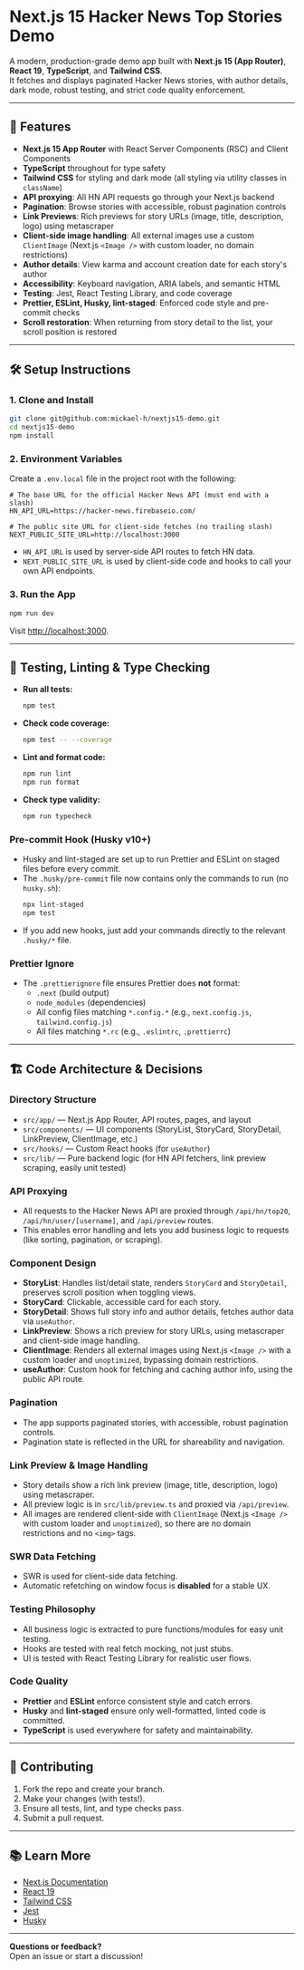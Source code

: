 # Next.js 15 Hacker News Top Stories Demo

A modern, production-grade demo app built with **Next.js 15 (App Router)**, **React 19**, **TypeScript**, and **Tailwind CSS**.  
It fetches and displays paginated Hacker News stories, with author details, dark mode, robust testing, and strict code quality enforcement.

---

## 🚀 Features

- **Next.js 15 App Router** with React Server Components (RSC) and Client Components
- **TypeScript** throughout for type safety
- **Tailwind CSS** for styling and dark mode (all styling via utility classes in `className`)
- **API proxying**: All HN API requests go through your Next.js backend
- **Pagination**: Browse stories with accessible, robust pagination controls
- **Link Previews**: Rich previews for story URLs (image, title, description, logo) using metascraper
- **Client-side image handling**: All external images use a custom `ClientImage` (Next.js `<Image />` with custom loader, no domain restrictions)
- **Author details**: View karma and account creation date for each story's author
- **Accessibility**: Keyboard navigation, ARIA labels, and semantic HTML
- **Testing**: Jest, React Testing Library, and code coverage
- **Prettier, ESLint, Husky, lint-staged**: Enforced code style and pre-commit checks
- **Scroll restoration**: When returning from story detail to the list, your scroll position is restored

---

## 🛠️ Setup Instructions

### 1. **Clone and Install**

```bash
git clone git@github.com:mickael-h/nextjs15-demo.git
cd nextjs15-demo
npm install
```

### 2. **Environment Variables**

Create a `.env.local` file in the project root with the following:

```env
# The base URL for the official Hacker News API (must end with a slash)
HN_API_URL=https://hacker-news.firebaseio.com/

# The public site URL for client-side fetches (no trailing slash)
NEXT_PUBLIC_SITE_URL=http://localhost:3000
```

- `HN_API_URL` is used by server-side API routes to fetch HN data.
- `NEXT_PUBLIC_SITE_URL` is used by client-side code and hooks to call your own API endpoints.

### 3. **Run the App**

```bash
npm run dev
```

Visit [http://localhost:3000](http://localhost:3000).

---

## 🧪 Testing, Linting & Type Checking

- **Run all tests:**
  ```bash
  npm test
  ```
- **Check code coverage:**
  ```bash
  npm test -- --coverage
  ```
- **Lint and format code:**
  ```bash
  npm run lint
  npm run format
  ```
- **Check type validity:**
  ```bash
  npm run typecheck
  ```

### Pre-commit Hook (Husky v10+)

- Husky and lint-staged are set up to run Prettier and ESLint on staged files before every commit.
- The `.husky/pre-commit` file now contains only the commands to run (no `husky.sh`):
  ```sh
  npx lint-staged
  npm test
  ```
- If you add new hooks, just add your commands directly to the relevant `.husky/*` file.

### Prettier Ignore

- The `.prettierignore` file ensures Prettier does **not** format:
  - `.next` (build output)
  - `node_modules` (dependencies)
  - All config files matching `*.config.*` (e.g., `next.config.js`, `tailwind.config.js`)
  - All files matching `*.rc` (e.g., `.eslintrc`, `.prettierrc`)

---

## 🏗️ Code Architecture & Decisions

### **Directory Structure**

- `src/app/` — Next.js App Router, API routes, pages, and layout
- `src/components/` — UI components (StoryList, StoryCard, StoryDetail, LinkPreview, ClientImage, etc.)
- `src/hooks/` — Custom React hooks (for `useAuthor`)
- `src/lib/` — Pure backend logic (for HN API fetchers, link preview scraping, easily unit tested)

### **API Proxying**

- All requests to the Hacker News API are proxied through `/api/hn/top20`, `/api/hn/user/[username]`, and `/api/preview` routes.
- This enables error handling and lets you add business logic to requests (like sorting, pagination, or scraping).

### **Component Design**

- **StoryList**: Handles list/detail state, renders `StoryCard` and `StoryDetail`, preserves scroll position when toggling views.
- **StoryCard**: Clickable, accessible card for each story.
- **StoryDetail**: Shows full story info and author details, fetches author data via `useAuthor`.
- **LinkPreview**: Shows a rich preview for story URLs, using metascraper and client-side image handling.
- **ClientImage**: Renders all external images using Next.js `<Image />` with a custom loader and `unoptimized`, bypassing domain restrictions.
- **useAuthor**: Custom hook for fetching and caching author info, using the public API route.

### **Pagination**

- The app supports paginated stories, with accessible, robust pagination controls.
- Pagination state is reflected in the URL for shareability and navigation.

### **Link Preview & Image Handling**

- Story details show a rich link preview (image, title, description, logo) using metascraper.
- All preview logic is in `src/lib/preview.ts` and proxied via `/api/preview`.
- All images are rendered client-side with `ClientImage` (Next.js `<Image />` with custom loader and `unoptimized`), so there are no domain restrictions and no `<img>` tags.

### **SWR Data Fetching**

- SWR is used for client-side data fetching.
- Automatic refetching on window focus is **disabled** for a stable UX.

### **Testing Philosophy**

- All business logic is extracted to pure functions/modules for easy unit testing.
- Hooks are tested with real fetch mocking, not just stubs.
- UI is tested with React Testing Library for realistic user flows.

### **Code Quality**

- **Prettier** and **ESLint** enforce consistent style and catch errors.
- **Husky** and **lint-staged** ensure only well-formatted, linted code is committed.
- **TypeScript** is used everywhere for safety and maintainability.

---

## 📝 Contributing

1. Fork the repo and create your branch.
2. Make your changes (with tests!).
3. Ensure all tests, lint, and type checks pass.
4. Submit a pull request.

---

## 📚 Learn More

- [Next.js Documentation](https://nextjs.org/docs)
- [React 19](https://react.dev/)
- [Tailwind CSS](https://tailwindcss.com/)
- [Jest](https://jestjs.io/)
- [Husky](https://typicode.github.io/husky/)

---

**Questions or feedback?**  
Open an issue or start a discussion!
